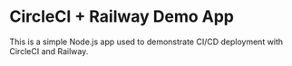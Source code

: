 # CircleCI + Railway Demo App

This is a simple Node.js app used to demonstrate CI/CD deployment with CircleCI and Railway.

